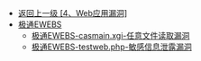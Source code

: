 - [返回上一级 [4、Web应用漏洞]](/4、Web应用漏洞)
- [极通EWEBS](/4、Web应用漏洞/极通EWEBS/)
  - [极通EWEBS-casmain.xgi-任意文件读取漏洞](/4、Web应用漏洞/极通EWEBS/极通EWEBS-casmain.xgi-任意文件读取漏洞.md)
  - [极通EWEBS-testweb.php-敏感信息泄露漏洞](/4、Web应用漏洞/极通EWEBS/极通EWEBS-testweb.php-敏感信息泄露漏洞.md)
